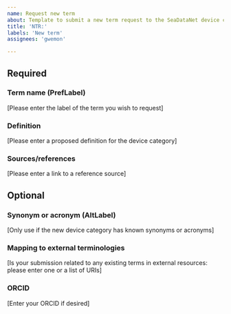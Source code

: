 ```yaml
---
name: Request new term
about: Template to submit a new term request to the SeaDataNet device categories controlled vocabulary (L05)
title: 'NTR:'
labels: 'New term'
assignees: 'gwemon'

---
```


## Required
### Term name (PrefLabel)
[Please enter the label of the term you wish to request]
### Definition
[Please enter a proposed definition for the device category] 
### Sources/references
[Please enter a link to a reference source]

## Optional
### Synonym or acronym (AltLabel)
[Only use if the new device category has known synonyms or acronyms]
### Mapping to external terminologies
[Is your submission related to any existing terms in external resources: please enter one or a list of URIs]
### ORCID
[Enter your ORCID if desired]
